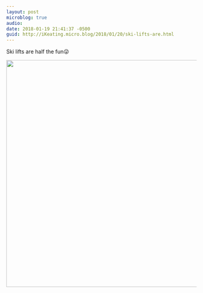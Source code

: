```yaml
---
layout: post
microblog: true
audio: 
date: 2018-01-19 21:41:37 -0500
guid: http://iKeating.micro.blog/2018/01/20/ski-lifts-are.html
---
```

Ski lifts are half the fun😜

<img src="http://iKeating.micro.blog/uploads/2018/b4ce3af99b.jpg" width="600" height="600" />
